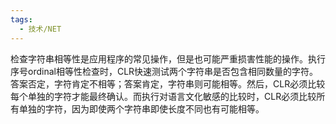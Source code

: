 ```yaml
---
tags:
  - 技术/NET
---
```


检查字符串相等性是应用程序的常见操作，但是也可能严重损害性能的操作。执行序号ordinal相等性检查时，CLR快速测试两个字符串是否包含相同数量的字符。答案否定，字符肯定不相等；答案肯定，字符串则可能相等。然后，CLR必须比较每个单独的字符才能最终确认。而执行对语言文化敏感的比较时，CLR必须比较所有单独的字符，因为即使两个字符串即使长度不同也有可能相等。